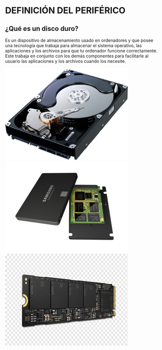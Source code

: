 # DEFINICIÓN DEL PERIFÉRICO

## ¿Qué es un disco duro?
Es un dispositivo de almacenamiento usado en ordenadores y que posee una tecnología que trabaja para almacenar el sistema operativo, las aplicaciones y los archivos para que tu ordenador funcione correctamente. Este trabaja en conjunto con los demás componentes para facilitarle al usuario las aplicaciones y los archivos cuando los necesite.


<img src="img/hddPeriferico.png"  width="400" height="300" > <img src="img/ssdPeriferico.png"  width="400" height="300" > <img src="img/m2Periferico.png"  width="400" height="300" >
